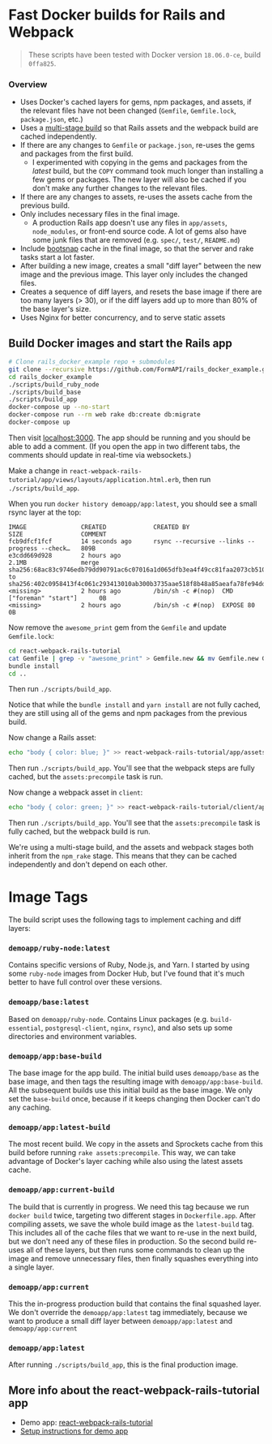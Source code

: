 # Fast Docker builds for Rails and Webpack

> These scripts have been tested with Docker version `18.06.0-ce`, build `0ffa825`.

### Overview

* Uses Docker's cached layers for gems, npm packages, and assets, if the relevant files have not been changed (`Gemfile`, `Gemfile.lock`, `package.json`, etc.)
* Uses a [multi-stage build](https://docs.docker.com/develop/develop-images/multistage-build/) so
that Rails assets and the webpack build are cached independently.
* If there are any changes to `Gemfile` or `package.json`, re-uses the gems and packages from the first build.
  * I experimented with copying in the gems and packages from the *latest* build, but the `COPY` command took much longer than installing a few gems or packages. The
  new layer will also be cached if you don't make any further changes to the relevant files.
* If there are any changes to assets, re-uses the assets cache from the previous build.
* Only includes necessary files in the final image.
  * A production Rails app doesn't use any files in `app/assets`, `node_modules`, or front-end source code. A lot of gems also have some junk files that are removed (e.g. `spec/`, `test/`, `README.md`)
* Include [bootsnap](https://github.com/Shopify/bootsnap) cache in the final image,
  so that the server and rake tasks start a lot faster.
* After building a new image, creates a small "diff layer" between the new image and the previous image. This layer only includes the changed files.
* Creates a sequence of diff layers, and resets the base image if there are too many layers (> 30), or if the diff layers add up to more than 80% of the base layer's size.
* Uses Nginx for better concurrency, and to serve static assets

## Build Docker images and start the Rails app

```bash
# Clone rails_docker_example repo + submodules
git clone --recursive https://github.com/FormAPI/rails_docker_example.git
cd rails_docker_example
./scripts/build_ruby_node
./scripts/build_base
./scripts/build_app
docker-compose up --no-start
docker-compose run --rm web rake db:create db:migrate
docker-compose up
```

Then visit [localhost:3000](http://localhost:3000).
The app should be running and you should be able to add a comment. (If you open the app in
two different tabs, the comments should update in real-time via websockets.)

Make a change in `react-webpack-rails-tutorial/app/views/layouts/application.html.erb`, then
run `./scripts/build_app`.

When you run `docker history demoapp/app:latest`, you should see a small rsync layer at the top:

```
IMAGE               CREATED             CREATED BY                                      SIZE                COMMENT
fcb9dfcf1fcf        14 seconds ago      rsync --recursive --links --progress --check…   809B
e3cdd669d928        2 hours ago                                                         2.1MB               merge sha256:68ac83c9746edb79dd90791ac6c07016a1d065dfb3ea4f49cc81faa2073cb510 to sha256:402c0958413f4c061c293413010ab300b3735aae518f8b48a85aeafa78fe94dd
<missing>           2 hours ago         /bin/sh -c #(nop)  CMD ["foreman" "start"]      0B
<missing>           2 hours ago         /bin/sh -c #(nop)  EXPOSE 80                    0B
```

Now remove the `awesome_print` gem from the `Gemfile` and update `Gemfile.lock`:

```bash
cd react-webpack-rails-tutorial
cat Gemfile | grep -v "awesome_print" > Gemfile.new && mv Gemfile.new Gemfile
bundle install
cd ..
```

Then run `./scripts/build_app`.

Notice that while the `bundle install` and `yarn install` are not fully cached, they are still using all of the gems and npm packages from the previous build.

Now change a Rails asset:

```bash
echo "body { color: blue; }" >> react-webpack-rails-tutorial/app/assets/stylesheets/test-asset.css
```

Then run `./scripts/build_app`. You'll see that the webpack steps are fully cached, but the `assets:precompile` task is run.

Now change a webpack asset in `client`:

```bash
echo "body { color: green; }" >> react-webpack-rails-tutorial/client/app/assets/styles/app-variables.scss
```

Then run `./scripts/build_app`. You'll see that the `assets:precompile` task is fully cached, but the webpack build is run.

We're using a multi-stage build, and the assets and webpack stages both inherit from the `npm_rake` stage. This means that they can be cached independently and don't depend on each other.


# Image Tags

The build script uses the following tags to implement caching and diff layers:

###  `demoapp/ruby-node:latest`

Contains specific versions of Ruby, Node.js, and Yarn.
I started by using some `ruby-node` images from Docker Hub,
but I've found that it's much better to have full control over these versions.

### `demoapp/base:latest`

Based on `demoapp/ruby-node`. Contains Linux packages (e.g. `build-essential`, `postgresql-client`, `nginx`, `rsync`), and also sets up some directories and environment variables.

### `demoapp/app:base-build`

 The base image for the app build. The initial build uses `demoapp/base` as the base image, and then tags the resulting image with `demoapp/app:base-build`. All the subsequent builds use this initial build as the base image. We only set the `base-build` once, because if it keeps changing then Docker can't do any caching.

### `demoapp/app:latest-build`

 The most recent build. We copy in the assets and Sprockets cache from this build before running `rake assets:precompile`. This way, we can take advantage of Docker's layer caching while also using the latest assets cache.

### `demoapp/app:current-build`

 The build that is currently in progress. We need this tag because we run `docker build` twice, targeting two different stages in `Dockerfile.app`. After compiling assets, we save the whole build image as the `latest-build` tag. This includes all of the cache files that we want to re-use in the next build, but we don't need any of these files in production. So the second build re-uses all of these layers, but then runs some commands to clean up the image and remove unnecessary files, then finally squashes everything into a single layer.

### `demoapp/app:current`

This the in-progress production build that contains the final squashed layer. We don't override the `demoapp/app:latest` tag immediately, because we want to produce a small diff layer between `demoapp/app:latest` and `demoapp/app:current`

### `demoapp/app:latest`

After running `./scripts/build_app`, this is the final production image.


## More info about the react-webpack-rails-tutorial app

* Demo app: [react-webpack-rails-tutorial](https://github.com/shakacode/react-webpack-rails-tutorial)
* [Setup instructions for demo app](https://github.com/shakacode/react-webpack-rails-tutorial#basic-demo-setup)

